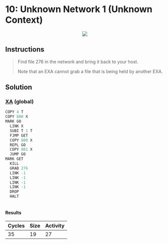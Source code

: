 # 10: Unknown Network 1 (Unknown Context)

<div align="center"><img src="EXAPUNKS - UNKNOWN NETWORK 1 (35, 19, 27, 2024-06-23-16-37-30).mp4" /></div>

## Instructions
> Find file 276 in the network and bring it back to your host.
> 
> Note that an EXA cannot grab a file that is being held by another EXA.

## Solution

### [XA](XA.exa) (global)
```asm
COPY 4 T
COPY 800 X
MARK GO
  LINK X
  SUBI T 1 T
  FJMP GET
  COPY 800 X
  REPL GO
  COPY 801 X
  JUMP GO
MARK GET
  KILL
  GRAB 276
  LINK -1
  LINK -1
  LINK -1
  LINK -1
  DROP
  HALT
  
```

#### Results
| Cycles | Size | Activity |
|--------|------|----------|
| 35     | 19   | 27       |
